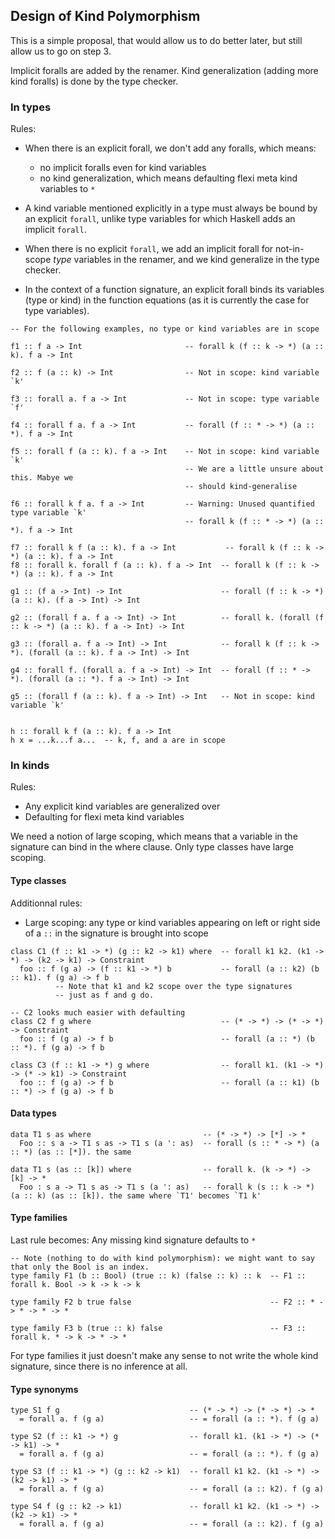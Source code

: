 ## Design of Kind Polymorphism


This is a simple proposal, that would allow us to do better later, but still allow us to go on step 3.


Implicit foralls are added by the renamer. Kind generalization (adding more kind foralls) is done by the type checker.

### In types


Rules:

- When there is an explicit forall, we don't add any foralls, which means:

  - no implicit foralls even for kind variables
  - no kind generalization, which means defaulting flexi meta kind variables to `*`
- A kind variable mentioned explicitly in a type must always be bound by an explicit `forall`, unlike type variables for which Haskell adds an implicit `forall`.
- When there is no explicit `forall`, we add an implicit forall for not-in-scope *type* variables in the renamer, and we kind generalize in the type checker.
- In the context of a function signature, an explicit forall binds its variables (type or kind) in the function equations (as it is currently the case for type variables).

```wiki
-- For the following examples, no type or kind variables are in scope

f1 :: f a -> Int                       -- forall k (f :: k -> *) (a :: k). f a -> Int

f2 :: f (a :: k) -> Int                -- Not in scope: kind variable `k'

f3 :: forall a. f a -> Int             -- Not in scope: type variable `f'

f4 :: forall f a. f a -> Int           -- forall (f :: * -> *) (a :: *). f a -> Int

f5 :: forall f (a :: k). f a -> Int    -- Not in scope: kind variable `k'
                                       -- We are a little unsure about this. Mabye we
                                       -- should kind-generalise

f6 :: forall k f a. f a -> Int         -- Warning: Unused quantified type variable `k'
                                       -- forall k (f :: * -> *) (a :: *). f a -> Int

f7 :: forall k f (a :: k). f a -> Int           -- forall k (f :: k -> *) (a :: k). f a -> Int
f8 :: forall k. forall f (a :: k). f a -> Int  -- forall k (f :: k -> *) (a :: k). f a -> Int

g1 :: (f a -> Int) -> Int                      -- forall (f :: k -> *) (a :: k). (f a -> Int) -> Int

g2 :: (forall f a. f a -> Int) -> Int          -- forall k. (forall (f :: k -> *) (a :: k). f a -> Int) -> Int

g3 :: (forall a. f a -> Int) -> Int            -- forall k (f :: k -> *). (forall (a :: k). f a -> Int) -> Int
 
g4 :: forall f. (forall a. f a -> Int) -> Int  -- forall (f :: * -> *). (forall (a :: *). f a -> Int) -> Int
 
g5 :: (forall f (a :: k). f a -> Int) -> Int   -- Not in scope: kind variable `k'


h :: forall k f (a :: k). f a -> Int
h x = ...k...f a...  -- k, f, and a are in scope
```

### In kinds


Rules:

- Any explicit kind variables are generalized over
- Defaulting for flexi meta kind variables


We need a notion of large scoping, which means that a variable in the signature can bind in the where clause. Only type classes have large scoping.

#### Type classes


Additionnal rules:

- Large scoping: any type or kind variables appearing on left or right side of a `::` in the signature is brought into scope

```wiki
class C1 (f :: k1 -> *) (g :: k2 -> k1) where  -- forall k1 k2. (k1 -> *) -> (k2 -> k1) -> Constraint
  foo :: f (g a) -> (f :: k1 -> *) b           -- forall (a :: k2) (b :: k1). f (g a) -> f b
          -- Note that k1 and k2 scope over the type signatures
          -- just as f and g do.

-- C2 looks much easier with defaulting
class C2 f g where                             -- (* -> *) -> (* -> *) -> Constraint
  foo :: f (g a) -> f b                        -- forall (a :: *) (b :: *). f (g a) -> f b

class C3 (f :: k1 -> *) g where                -- forall k1. (k1 -> *) -> (* -> k1) -> Constraint
  foo :: f (g a) -> f b                        -- forall (a :: k1) (b :: *) -> f (g a) -> f b
```

#### Data types

```wiki
data T1 s as where                         -- (* -> *) -> [*] -> *
  Foo :: s a -> T1 s as -> T1 s (a ': as)  -- forall (s :: * -> *) (a :: *) (as :: [*]). the same

data T1 s (as :: [k]) where                -- forall k. (k -> *) -> [k] -> *
  Foo : s a -> T1 s as -> T1 s (a ': as)   -- forall k (s :: k -> *) (a :: k) (as :: [k]). the same where `T1' becomes `T1 k'
```

#### Type families


Last rule becomes: Any missing kind signature defaults to `*`

```wiki
-- Note (nothing to do with kind polymorphism): we might want to say that only the Bool is an index.
type family F1 (b :: Bool) (true :: k) (false :: k) :: k  -- F1 :: forall k. Bool -> k -> k -> k

type family F2 b true false                               -- F2 :: * -> * -> * -> *

type family F3 b (true :: k) false                        -- F3 :: forall k. * -> k -> * -> *
```


For type families it just doesn't make any sense to not write the whole kind signature, since there is no inference at all.

#### Type synonyms

```wiki
type S1 f g                             -- (* -> *) -> (* -> *) -> *
  = forall a. f (g a)                   -- = forall (a :: *). f (g a)

type S2 (f :: k1 -> *) g                -- forall k1. (k1 -> *) -> (* -> k1) -> *
  = forall a. f (g a)                   -- = forall (a :: *). f (g a)

type S3 (f :: k1 -> *) (g :: k2 -> k1)  -- forall k1 k2. (k1 -> *) -> (k2 -> k1) -> *
  = forall a. f (g a)                   -- = forall (a :: k2). f (g a)

type S4 f (g :: k2 -> k1)               -- forall k1 k2. (k1 -> *) -> (k2 -> k1) -> *
  = forall a. f (g a)                   -- = forall (a :: k2). f (g a)
```